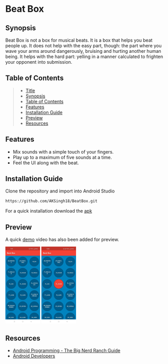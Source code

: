 # Beat Box 

## Synopsis

Beat Box is not a box for musical beats. It is a box that helps you beat people up. It does not 
help with the easy part, though: the part where you wave your arms around dangerously, bruising 
and hurting another human being. It helps with the hard part: yelling in a manner calculated to 
frighten your opponent into submission.

## Table of Contents

> * [Title](#beat-box)
> * [Synopsis](#synopsis)
> * [Table of Contents](#table-of-contents)
> * [Features](#features)
> * [Installation Guide](#installation-guide)
> * [Preview](#preview)
> * [Resources](#resources)

## Features

* Mix sounds with a simple touch of your fingers.
* Play up to a maximum of five sounds at a time.
* Feel the UI along with the beat.

## Installation Guide

Clone the repository and import into Android Studio

```bash
https://github.com/AKSingh18/BeatBox.git
```

For a quick installation download the [apk](apk/app-debug.apk)

## Preview

A quick [demo](files/demo.mp4) video has also been added for preview. 

<img src="files/button_normal.jpg" width=108 height="240"> <img src="files/button_pressed.jpg" width=108 height="240"> 

## Resources

* [Android Programming - The Big Nerd Ranch Guide](https://bignerdranch.com/books/android-programming-the-big-nerd-ranch-guide-4th-edition/)
* [Android Developers](https://developer.android.com/)
